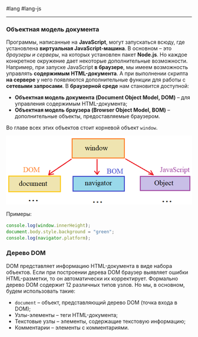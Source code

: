 #lang #lang-js 

---
### Объектная модель документа

Программы, написанные на **JavaScript**, могут запускаться всюду, где установлена **виртуальная JavaScript-машина**. В основном – это _браузеры и серверы_, на которых установлен пакет **Node.js**. Но каждое конкретное окружение дает некоторые дополнительные возможности.
Например, при запуске JavaScript **в браузере**, мы имеем возможность управлять **содержимым HTML-документа**. А при выполнении скрипта **на сервере** у него появляются дополнительные функции для работы с **сетевыми запросами**.
В **браузерной среде** нам становится доступной:
- **Объектная модель документа (Document Object Model, DOM)** – для управления содержимым HTML-документа;
- **Объектная модель браузера (Browser Object Model, BOM)** – дополнительные объекты, предоставляемые браузером.

Во главе всех этих объектов стоит корневой объект `window`.

![Пример кода](heap/_files/js/Pasted%20image%2020241002011633.png)

Примеры:

```javascript
console.log(window.innerHeight);
document.body.style.background = "green";
console.log(navigator.platform);
```

### Дерево DOM

DOM представляет информацию HTML-документа в виде набора объектов. Если при построении дерева DOM браузер выявляет ошибки HTML-разметки, то он автоматически их корректирует.
Формально дерево DOM содержит 12 различных типов узлов. Но мы, в основном, будем использовать такие:
- `document` – объект, представляющий дерево DOM (точка входа в DOM);
- Узлы-элементы – теги HTML-документа;
- Текстовые узлы – элементы, содержащие текстовую информацию;
- Комментарии – элементы с комментариями.
